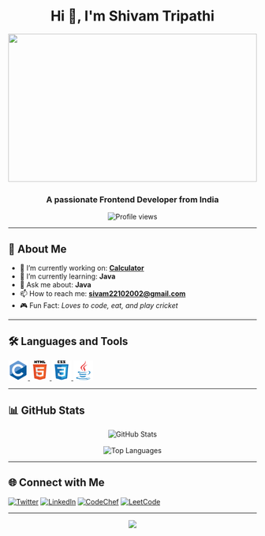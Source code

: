 <h1 align="center">Hi 👋, I'm Shivam Tripathi</h1>

<img src="https://www.shutterstock.com/image-vector/personal-data-protection-cartoon-landing-600w-1920100730.jpg" width="100%" height="300">

<h3 align="center">A passionate Frontend Developer from India</h3>

<p align="center">
  <img src="https://komarev.com/ghpvc/?username=shiv10122003&label=Profile%20views&color=0e75b6&style=flat" alt="Profile views" />
</p>

---

## 🌟 About Me
- 🔭 I’m currently working on: **[Calculator](#)**  
- 🌱 I’m currently learning: **Java**  
- 💬 Ask me about: **Java**  
- 📫 How to reach me: **sivam22102002@gmail.com**  
- 🎮 Fun Fact: *Loves to code, eat, and play cricket*  

---

## 🛠️ Languages and Tools
<p align="left">
  <a href="https://www.cprogramming.com/" target="_blank" rel="noreferrer"> <img src="https://raw.githubusercontent.com/devicons/devicon/master/icons/c/c-original.svg" alt="C" width="40" height="40"/> </a>
  <a href="https://developer.mozilla.org/en-US/docs/Web/HTML" target="_blank" rel="noreferrer"> <img src="https://raw.githubusercontent.com/devicons/devicon/master/icons/html5/html5-original-wordmark.svg" alt="HTML" width="40" height="40"/> </a>
  <a href="https://developer.mozilla.org/en-US/docs/Web/CSS" target="_blank" rel="noreferrer"> <img src="https://raw.githubusercontent.com/devicons/devicon/master/icons/css3/css3-original-wordmark.svg" alt="CSS" width="40" height="40"/> </a>
  <a href="https://www.java.com/en/" target="_blank" rel="noreferrer"> <img src="https://raw.githubusercontent.com/devicons/devicon/master/icons/java/java-original.svg" alt="Java" width="40" height="40"/> </a>
</p>

---

## 📊 GitHub Stats
<p align="center">
  <img align="center" src="https://github-readme-stats.vercel.app/api?username=sivam22102002&show_icons=true&locale=en&theme=radical" alt="GitHub Stats" />
</p>

<p align="center">
  <img align="center" src="https://github-readme-stats.vercel.app/api/top-langs?username=sivam22102002&show_icons=true&locale=en&layout=compact&theme=radical" alt="Top Languages" />
</p>

---

## 🌐 Connect with Me
<p align="left">
  <a href="https://twitter.com/shivamtripathi2" target="_blank"><img src="https://img.shields.io/twitter/follow/shivamtripathi2?logo=twitter&style=for-the-badge" alt="Twitter"></a>
  <a href="https://linkedin.com/in/shivam-tripathi-9bbb2b223/" target="_blank"><img src="https://img.shields.io/badge/LinkedIn-0A66C2?style=for-the-badge&logo=linkedin&logoColor=white" alt="LinkedIn"></a>
  <a href="https://www.codechef.com/users/sivam22102002" target="_blank"><img src="https://img.shields.io/badge/CodeChef-5B4638?style=for-the-badge&logo=codechef&logoColor=white" alt="CodeChef"></a>
  <a href="https://www.leetcode.com/sivam22102002" target="_blank"><img src="https://img.shields.io/badge/LeetCode-FFA116?style=for-the-badge&logo=leetcode&logoColor=black" alt="LeetCode"></a>
</p>

---

<p align="center">
  <img src="https://media4.giphy.com/media/bGgsc5mWoryfgKBx1u/giphy.gif?cid=ecf05e476b37y26j1ae6h3vb4xtusyb2r1k6l22es1fat5ta&ep=v1_gifs_search&rid=giphy.gif&ct=g" width="300" />
</p>
